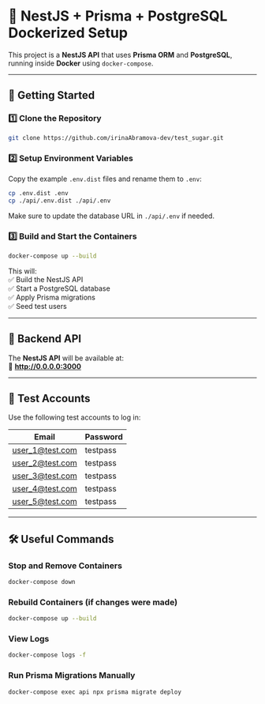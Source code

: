 # 🚀 NestJS + Prisma + PostgreSQL Dockerized Setup

This project is a **NestJS API** that uses **Prisma ORM** and **PostgreSQL**, running inside **Docker** using `docker-compose`.

---

## 📌 **Getting Started**

### **1️⃣ Clone the Repository**
```sh
git clone https://github.com/irinaAbramova-dev/test_sugar.git
```

### **2️⃣ Setup Environment Variables**
Copy the example `.env.dist` files and rename them to `.env`:
```sh
cp .env.dist .env
cp ./api/.env.dist ./api/.env
```
Make sure to update the database URL in `./api/.env` if needed.

### **3️⃣ Build and Start the Containers**
```sh
docker-compose up --build
```
This will:  
✅ Build the NestJS API  
✅ Start a PostgreSQL database  
✅ Apply Prisma migrations  
✅ Seed test users

---

## 🎯 **Backend API**
The **NestJS API** will be available at:  
🔗 **http://0.0.0.0:3000**

---

## 🔑 **Test Accounts**
Use the following test accounts to log in:

| Email             | Password  |
|------------------|----------|
| user_1@test.com | testpass |
| user_2@test.com | testpass |
| user_3@test.com | testpass |
| user_4@test.com | testpass |
| user_5@test.com | testpass |

---

## 🛠 **Useful Commands**

### **Stop and Remove Containers**
```sh
docker-compose down
```

### **Rebuild Containers (if changes were made)**
```sh
docker-compose up --build
```

### **View Logs**
```sh
docker-compose logs -f
```

### **Run Prisma Migrations Manually**
```sh
docker-compose exec api npx prisma migrate deploy
```
